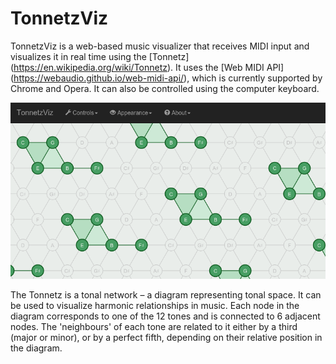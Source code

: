 TonnetzViz
==========

TonnetzViz is a web-based music visualizer that receives MIDI input and
visualizes it in real time using the [Tonnetz]
(https://en.wikipedia.org/wiki/Tonnetz). It uses the [Web MIDI API]
(https://webaudio.github.io/web-midi-api/), which is currently supported by
Chrome and Opera. It can also be controlled using the computer keyboard.

![screenshot](images/screenshot-apollo.png)

The Tonnetz is a tonal network – a diagram representing tonal space. It can
be used to visualize harmonic relationships in music. Each node in the diagram
corresponds to one of the 12 tones and is connected to 6 adjacent nodes. The
'neighbours' of each tone are related to it either by a third (major or minor),
or by a perfect fifth, depending on their relative position in the diagram.
